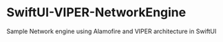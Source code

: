 # SwiftUI-VIPER-NetworkEngine
Sample Network engine using Alamofire and VIPER architecture in SwiftUI
